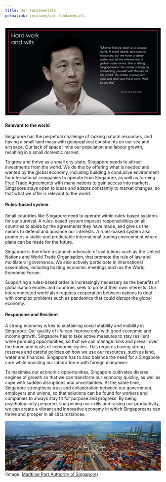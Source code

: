 ```yaml
---
title: Our Fundamentals
permalink: /economy/our-fundamentals
---
```


![Alt text for image on Isomer site](/images/Screenshot%202020-10-19.png)

#### Relevant to the world

Singapore has the perpetual challenge of lacking natural resources, and having a small land mass with geographical constraints on our sea and airspace. Our lack of space limits our population and labour growth, resulting in a small domestic market.

To grow and thrive as a small city-state, Singapore needs to attract investments from the world. We do this by offering what is needed and wanted by the global economy, including building a conducive environment for international companies to operate from Singapore, as well as forming Free Trade Agreements with many nations to gain access into markets. Singapore stays open to ideas and adapts constantly to market changes, so that what we offer is relevant to the world.

#### Rules-based system

Small countries like Singapore need to operate within rules-based systems for our survival. A rules-based system imposes responsibilities on all countries to abide by the agreements they have made, and give us the means to defend and advance our interests. A rules-based system also promotes a stable and predictable international trading environment where plans can be made for the future.

Singapore is therefore a staunch advocate of institutions such as the United Nations and World Trade Organisation, that promote the rule of law and multilateral governance. We also actively participate in international assemblies, including hosting economic meetings such as the World Economic Forum.

Supporting a rules-based order is increasingly necessary as the benefits of globalisation erodes and countries seek to protect their own interests. Our interconnected world also requires cooperation between nations to deal with complex problems such as pandemics that could disrupt the global economy.

#### Responsive and Resilient

A strong economy is key to sustaining social stability and mobility in Singapore. Our quality of life can improve only with good economic and income growth. Singapore has to take active measures to stay resilient while pursuing opportunities, so that we can manage risks and prevail over the boom and busts of economic cycles. This requires having strong reserves and careful policies on how we use our resources, such as land, water and finances. Singapore has to also balance the need for a Singapore core while boosting our labour force with foreign manpower.

To maximise our economic opportunities, Singapore cultivates diverse engines of growth so that we can transform our economy quickly, as well as cope with sudden disruptions and uncertainties. At the same time, Singapore strengthens trust and collaboration between our government, employers and unions, so that solutions can be found for workers and companies to always stay fit for purpose and progress. By being psychologically prepared, sharpening our skills and raising our productivity, we can create a vibrant and innovative economy in which Singaporeans can thrive and prosper in all circumstances.

![Alt text for image on Isomer site](/images/DSC0964.jpg)
(Image: [Maritime Port Authority of Singapore](https://www.mpa.gov.sg/web/portal/home/port-of-singapore))